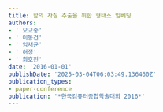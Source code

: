 ```yaml
---
title: 함의 자질 추출을 위한 형태소 임베딩
authors:
- ' 오교중'
- ' 이동건'
- ' 임채균'
- ' 허정'
- ' 최호진'
date: '2016-01-01'
publishDate: '2025-03-04T06:03:49.136460Z'
publication_types:
- paper-conference
publication: '*한국컴퓨터종합학술대회 2016*'
---
```

